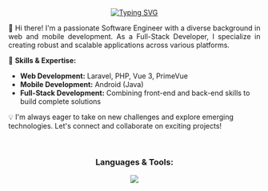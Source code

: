 <div align="center">
<a href="https://git.io/typing-svg"><img
    src="https://readme-typing-svg.demolab.com?font=Fira+Code&pause=1000&color=F7E23B&center=true&vCenter=true&width=435&lines=Welcome+to+Azrul'+Profile;Im+a+Fullstack+Developer"
    alt="Typing SVG" /></a>
</div>


<p align="justify">👋 Hi there! I'm a passionate Software Engineer with a diverse background in web and mobile development. As a Full-Stack Developer, I specialize in creating robust and scalable applications across various platforms.

🔧 <b>Skills & Expertise:</b>

<ul>
  <li><b>Web Development:</b> Laravel, PHP, Vue 3, PrimeVue</li>
  <li><b>Mobile Development:</b> Android (Java)</li>
  <li><b>Full-Stack Development:</b> Combining front-end and back-end skills to build complete solutions</li>
</ul>


💡 I'm always eager to take on new challenges and explore emerging technologies. Let's connect and collaborate on exciting projects!</p>

<br/>
<h3 align="center">Languages & Tools:</h3>
<p align="center">
  <a href="https://skillicons.dev">
    <img src="https://skillicons.dev/icons?i=html,css,js,java,php,bootstrap,vue,maven,laravel,mysql,vscode,androidstudio,github" />
  </a>
</p>
